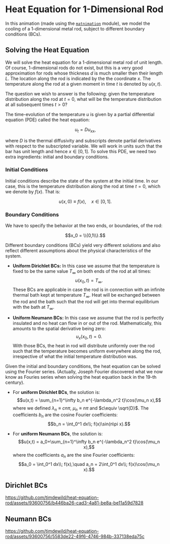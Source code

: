 # Heat Equation for 1-Dimensional Rod
In this animation (made using the [`matnimation`](https://github.com/timdewild/matnimation/tree/main) module), we model the cooling of a 1-dimensional metal rod, subject to different boundary conditions (BCs). 

## Solving the Heat Equation
We will solve the heat equation for a 1-dimensional metal rod of unit length. Of course, 1-dimensional rods do not exist, but this is a very good approximation for rods whose thickness $d$ is much smaller then their length $L$. The location along the rod is indicated by the the coordinate $x$. The temperature along the rod at a given moment in time $t$ is denoted by $u(x,t)$. 

The question we wish to answer is the following: given the temperature distribution along the rod at $t=0$, what will be the temperature distribution at all subsequent times $t>0$? 

The time-evolution of the temperature $u$ is given by a partial differential equation (PDE) called the heat equation:

$$u_t = D u_{xx},$$

where $D$ is the thermal diffusivity and subscripts denote partial derivatives with respect to the subscripted variable. We will work in units such that the bar has unit length and hence $x\in [0,1]$.  To solve this PDE, we need two extra ingredients: initial and boundary conditions.

### Initial Conditions
Initial conditions describe the state of the system at the initial time. In our case, this is the temperature distribution along the rod at time $t=0$, which we denote by $f(x)$. That is:

$$u(x,0)\equiv f(x), \quad x\in[0,1].$$

### Boundary Conditions
We have to specify the behavior at the two ends, or boundaries, of the rod:

$$x_0 = \\{0,1\\}.$$ 

Different boundary conditions (BCs) yield very different solutions and also reflect different assumptions about the physical characteristics of the system. 

- **Uniform Dirichlet BCs:** In this case we assume that the temperature is fixed to be the same value $T_\infty$ on both ends of the rod at all times:
$$u(x_0,t) = T_\infty.$$ These BCs are applicable in case the rod is in connection with an infinite thermal bath kept at temperature $T_\infty$. Heat will be exchanged between the rod and the bath such that the rod will get into thermal equilibrium with the bath at $T_\infty$. 

- **Uniform Neumann BCs:** In this case we assume that the rod is perfectly insulated and no heat can flow in or out of the rod. Mathematically, this amounts to the spatial derivative being zero: $$u_x(x_0,t) = 0.$$ With those BCs, the heat in rod will distribute uniformly over the rod such that the temperature becomes uniform everywhere along the rod, irrespective of what the initial temperature distribution was. 

Given the initial and boundary conditions, the heat equation can be solved using the Fourier series. (Actually, Joseph Fourier discovered what we now know as Fouries series when solving the heat equation back in the 19-th century). 

- For **uniform Dirichlet BCs**, the solution is:
$$u(x,t) = \sum_{n=1}^\infty b_n e^{-\lambda_n^2 t}\cos(\mu_n x),$$ where we defined $\lambda_n \equiv cn\pi$, $\mu_n \equiv n\pi$ and $c\equiv \sqrt{D}$. The coefficients $b_n$ are the cosine Fourier coefficients: $$b_n = \int_0^1 dx\\; f(x)\sin(n\pi x).$$

- For **uniform Neumann BCs**, the solution is:
$$u(x,t) = a_0+\sum_{n=1}^\infty b_n e^{-\lambda_n^2 t}\cos(\mu_n x),$$ where the coefficients $a_n$ are the sine Fourier coefficients: $$a_0 = \int_0^1 dx\\; f(x),\quad a_n = 2\int_0^1 dx\\; f(x)\cos(\mu_n x).$$






## Dirichlet BCs
https://github.com/timdewild/heat-equation-rod/assets/93600756/b446ba26-cad3-4a81-be8a-be11a59d7828

## Neumann BCs
https://github.com/timdewild/heat-equation-rod/assets/93600756/5583de22-49f6-4746-984b-337138eda75c

